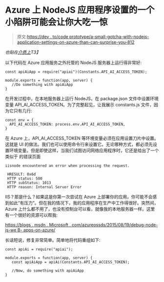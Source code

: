 # Azure 上 NodeJS 应用程序设置的一个小陷阱可能会让你大吃一惊

> 原文:[https://dev . to/code prototype/a-small-gotcha-with-nodejs-application-settings-on-azure-than-can-surprise-you-812](https://dev.to/codeprototype/a-small-gotcha-with-nodejs-application-settings-on-azure-that-can-surprise-you-812)

*也贴在[介质上](https://medium.com/@kevinle/a-small-gotcha-with-nodejs-application-settings-on-azure-that-can-surprise-you-2e041cf783ec)T3】*

以下代码在 Azure 应用服务之外托管的 NodeJS 服务器上运行得非常好:

```
const apiAiApp = require("apiai")(Constants.API_AI_ACCESS_TOKEN);

module.exports = function(app, server) {
   //Do something with apiAiApp
} 
```

在开发过程中，在本地服务器上运行 NodeJS，在 package.json 文件中设置环境变量 API_AI_ACCESS_TOKEN。为了完整起见，让我展示 constants.js 文件，因为它只有几行:

```
const env = {
  API_AI_ACCESS_TOKEN: process.env.API_AI_ACCESS_TOKEN,
} 
```

在 Azure 上，API_AI_ACCESS_TOKEN 等环境变量必须在应用设置刀片中设置。这就是 UI 的做法。我们也可以使用命令行来设置它。无论哪种方式，都必须先设置环境变量。但是即使这样，当我们试图访问网络应用程序时，它还是给出了一个类似于
的错误页面

```
iisnode encountered an error when processing the request.

 HRESULT: 0x6d
 HTTP status: 500
 HTTP subStatus: 1013
 HTTP reason: Internal Server Error 
```

IIS？那是什么？如果这是你第一次尝试在 Azure 上部署你的应用，你可能不会感到如此“有压力”。但在我的情况下，我的应用程序在生产中工作得很好。突然间，Azure 上什么都不用了，也没有控制台可以看，就像我的本地服务器一样。这里有一个很好的资源可以帮我:

[https://blogs . msdn . Microsoft . com/azureossds/2015/08/19/debug-node-js-we B- apps-on-azure/](https://blogs.msdn.microsoft.com/azureossds/2015/08/19/debug-node-js-web-apps-on-azure/)

长话短说，修复非常简单。简单地将代码重组如下:

```
const apiAi = require("apiai");

module.exports = function(app, server) {
   const apiAiApp = apiAi(Constants.API_AI_ACCESS_TOKEN);

   //Now, do something with apiAiApp
} 
```